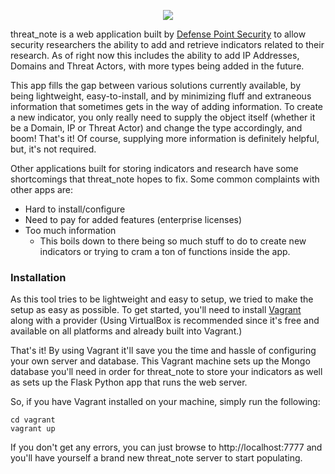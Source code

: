 <p align="center">
<img src="http://i.imgur.com/4keZTGz.png"></p>

threat_note is a web application built by [Defense Point Security](http://www.defpoint.com) to allow security researchers the ability to add and retrieve indicators related to their research. As of right now this includes the ability to add IP Addresses, Domains and Threat Actors, with more types being added in the future.

This app fills the gap between various solutions currently available, by being lightweight, easy-to-install, and by minimizing fluff and extraneous information that sometimes gets in the way of adding information. To create a new indicator, you only really need to supply the object itself (whether it be a Domain, IP or Threat Actor) and change the type accordingly, and boom! That's it! Of course, supplying more information is definitely helpful, but, it's not required. 

Other applications built for storing indicators and research have some shortcomings that threat_note hopes to fix. Some common complaints with other apps are:

- Hard to install/configure
- Need to pay for added features (enterprise licenses)
- Too much information
  - This boils down to there being so much stuff to do to create new indicators or trying to cram a ton of functions inside the app.

### Installation

As this tool tries to be lightweight and easy to setup, we tried to make the setup as easy as possible. To get started, you'll need to install [Vagrant](https://www.vagrantup.com/) along with a provider (Using VirtualBox is recommended since it's free and available on all platforms and already built into Vagrant.)

That's it! By using Vagrant it'll save you the time and hassle of configuring your own server and database. This Vagrant machine sets up the Mongo database you'll need in order for threat_note to store your indicators as well as sets up the Flask Python app that runs the web server.

So, if you have Vagrant installed on your machine, simply run the following:

```
cd vagrant
vagrant up
```

If you don't get any errors, you can just browse to http://localhost:7777 and you'll have yourself a brand new threat_note server to start populating.
